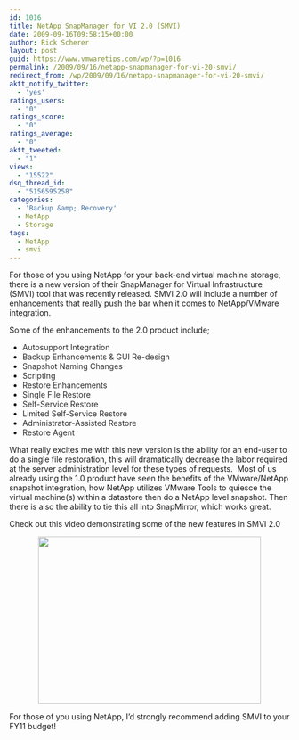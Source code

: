 ```yaml
---
id: 1016
title: NetApp SnapManager for VI 2.0 (SMVI)
date: 2009-09-16T09:58:15+00:00
author: Rick Scherer
layout: post
guid: https://www.vmwaretips.com/wp/?p=1016
permalink: /2009/09/16/netapp-snapmanager-for-vi-20-smvi/
redirect_from: /wp/2009/09/16/netapp-snapmanager-for-vi-20-smvi/
aktt_notify_twitter:
  - 'yes'
ratings_users:
  - "0"
ratings_score:
  - "0"
ratings_average:
  - "0"
aktt_tweeted:
  - "1"
views:
  - "15522"
dsq_thread_id:
  - "5156595258"
categories:
  - 'Backup &amp; Recovery'
  - NetApp
  - Storage
tags:
  - NetApp
  - smvi
---
```

For those of you using NetApp for your back-end virtual machine storage, there is a new version of their SnapManager for Virtual Infrastructure (SMVI) tool that was recently released. SMVI 2.0 will include a number of enhancements that really push the bar when it comes to NetApp/VMware integration.

Some of the enhancements to the 2.0 product include;

<ul style="margin-top: 10px; margin-bottom: 10px;">
  <li>
    <span style="color: #2d2d2d;">Autosupport Integration</span>
  </li>
  <li>
    <span style="color: #2d2d2d;">Backup Enhancements & GUI Re-design</span>
  </li>
  <li>
    <span style="color: #2d2d2d;">Snapshot Naming Changes</span>
  </li>
  <li>
    <span style="color: #2d2d2d;">Scripting</span>
  </li>
  <li>
    <span style="color: #2d2d2d;">Restore Enhancements</span>
  </li>
  <li>
    <span style="color: #2d2d2d;">Single File Restore</span>
  </li>
  <li>
    <span style="color: #2d2d2d;">Self-Service Restore</span>
  </li>
  <li>
    <span style="color: #2d2d2d;">Limited Self-Service Restore</span>
  </li>
  <li>
    <span style="color: #2d2d2d;">Administrator-Assisted Restore</span>
  </li>
  <li>
    <span style="color: #2d2d2d;">Restore Agent</span>
  </li>
</ul>

What really excites me with this new version is the ability for an end-user to do a single file restoration, this will dramatically decrease the labor required at the server administration level for these types of requests.  Most of us already using the 1.0 product have seen the benefits of the VMware/NetApp snapshot integration, how NetApp utilizes VMware Tools to quiesce the virtual machine(s) within a datastore then do a NetApp level snapshot. Then there is also the ability to tie this all into SnapMirror, which works great.

Check out this video demonstrating some of the new features in SMVI 2.0

<p style="text-align: center;">
  <a title="NetApp SMVI 2.0" rel="shadowbox;height=505;width=640" href="http://www.youtube.com/v/fPg8FNaA_MY"><img class="aligncenter size-full wp-image-1017" title="smvi2" src="https://www.vmwaretips.com/wp/wp-content/uploads/2009/09/smvi2.png" alt="" width="400" height="301" srcset="https://www.vmwaretips.com/wp/wp-content/uploads/2009/09/smvi2.png 400w, https://www.vmwaretips.com/wp/wp-content/uploads/2009/09/smvi2-300x225.png 300w" sizes="(max-width: 400px) 100vw, 400px" /></a>
</p>

For those of you using NetApp, I&#8217;d strongly recommend adding SMVI to your FY11 budget!